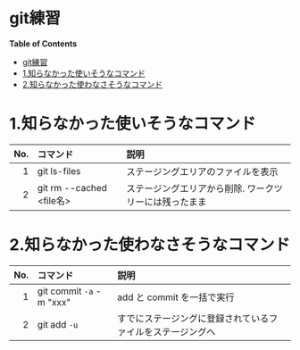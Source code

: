 git練習
===
<!-- toc --><!-- markdown-toc start - Don't edit this section. Run M-x markdown-toc-refresh-toc -->
**Table of Contents**

- [git練習](#git)
- [1.知らなかった使いそうなコマンド](#1)
- [2.知らなかった使わなさそうなコマンド](#2)

<!-- markdown-toc end -->

# 1.知らなかった使いそうなコマンド
| No. | コマンド                 | 説明                                                   |
|----:|:-------------------------|:-------------------------------------------------------|
|   1 | git ls-files             | ステージングエリアのファイルを表示                     |
|   2 | git rm --cached <file名> | ステージングエリアから削除. ワークツリーには残ったまま |



# 2.知らなかった使わなさそうなコマンド

| No. | コマンド                 | 説明                                                       |
|----:|:-------------------------|:-----------------------------------------------------------|
|   1 | git commit `-a` -m "xxx" | add と commit を一括で実行                                 |
|   2 | git add `-u`             | すでにステージングに登録されているファイルをステージングへ |

